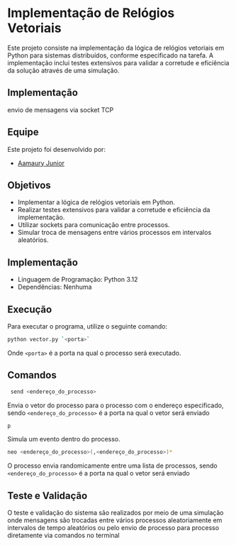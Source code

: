 # Implementação de Relógios Vetoriais

Este projeto consiste na implementação da lógica de relógios vetoriais em Python para sistemas distribuídos, conforme especificado na tarefa. A implementação inclui testes extensivos para validar a corretude e eficiência da solução através de uma simulação.

## Implementação
envio de mensagens via socket TCP

## Equipe

Este projeto foi desenvolvido por:

- [Aamaury Junior](https://github.com/Ary2941)

## Objetivos

- Implementar a lógica de relógios vetoriais em Python.
- Realizar testes extensivos para validar a corretude e eficiência da implementação.
- Utilizar sockets para comunicação entre processos.
- Simular troca de mensagens entre vários processos em intervalos aleatórios.

## Implementação

- Linguagem de Programação: Python 3.12
- Dependências: Nenhuma

## Execução

Para executar o programa, utilize o seguinte comando:

```bash
python vector.py `<porta>`
```

Onde `<porta>` é a porta na qual o processo será executado.

## Comandos
```bash
 send <endereço_do_processo>
```
Envia o vetor do processo para o processo com o endereço especificado, sendo `<endereço_do_processo>` é a porta na qual o vetor será enviado


```bash
p
```
Simula um evento dentro do processo.
```bash
neo <endereço_do_processo>(,<endereço_do_processo>)*
```
O processo envia randomicamente entre uma lista de processos, sendo `<endereço_do_processo>` é a porta na qual o vetor será enviado

## Teste e Validação
O teste e validação do sistema são realizados por meio de uma simulação onde mensagens são trocadas entre vários processos aleatoriamente em intervalos de tempo aleatórios ou pelo envio de processo para processo diretamente via comandos no terminal
